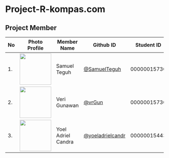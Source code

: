 # Project-R-kompas.com

## Project Member
| No | Photo Profile | Member Name | Github ID | Student ID |
| ------ | ------ | ------ | ------ | ------ |
| 1. | <img src="https://avatars.githubusercontent.com/SamuelTeguh" width=100 height=100 /> | Samuel Teguh | <a title="SamuelTeguh" href="https://github.com/SamuelTeguh">@SamuelTeguh</a> | 00000015730 | 
| 2. | <img src="https://avatars.githubusercontent.com/vrGun" width=100 height=100 /> | Veri Gunawan | <a title="vrGun" href="https://github.com/vrGun">@vrGun</a> | 00000015730 | 
| 3. | <img src="https://avatars.githubusercontent.com/yoeladrielcandr" width=100 height=100/> | Yoel Adriel Candra | <a title="yoeladrielcandr" href="https://github.com/yoeladrielcandr">@yoeladrielcandr</a> | 00000015443 |
